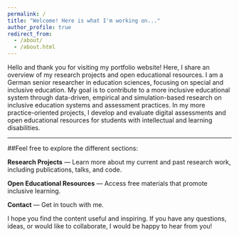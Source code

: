 ```yaml
---
permalink: /
title: "Welcome! Here is what I'm working on..."
author_profile: true
redirect_from: 
  - /about/
  - /about.html
---
```


Hello and thank you for visiting my portfolio website! Here, I share an overview of my research projects and open educational resources. I am a German senior researcher in education sciences, focusing on special and inclusive education. My goal is to contribute to a more inclusive educational system through data-driven, empirical and simulation-based research on inclusive education systems and assessment practices. In my more practice-oriented projects, I develop and evaluate digital assessments and open educational resources for students with intellectual and learning disabilities.

---

##Feel free to explore the different sections:

**Research Projects** — Learn more about my current and past research work, including publications, talks, and code.

**Open Educational Resources** — Access free materials that promote inclusive learning.

**Contact** — Get in touch with me.

I hope you find the content useful and inspiring.
If you have any questions, ideas, or would like to collaborate, I would be happy to hear from you!

